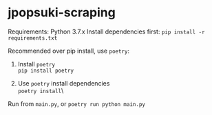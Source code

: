 # jpopsuki-scraping

Requirements: Python 3.7.x
Install dependencies first:
```pip install -r requirements.txt```

Recommended over pip install, use `poetry`:
1. Install `poetry`\
```pip install poetry```

2. Use `poetry` install dependencies\
```poetry install```\

Run from `main.py`, or `poetry run python main.py`
